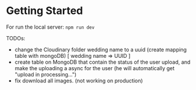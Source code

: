 # Getting Started

For run the local server: `npm run dev`



TODOs:
- change the Cloudinary folder wedding name to a uuid (create mapping table with mongoDB)  [ wedding name => UUID ]
- create table on MongoDB that contain the status of the user upload, and make the uploading a async for the user (he will automatically get "upload in processing...")
- fix download all images. (not working on production)